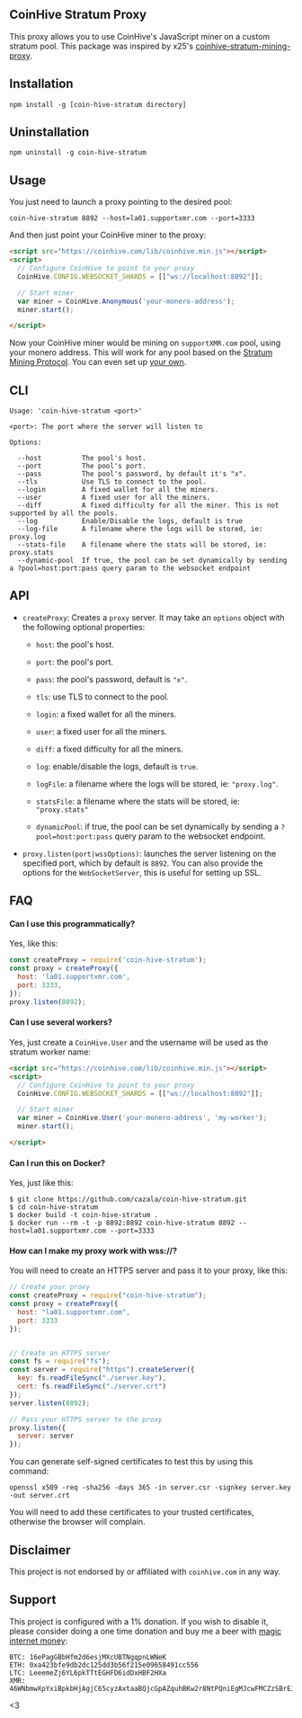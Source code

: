 CoinHive Stratum Proxy
----------------------

This proxy allows you to use CoinHive's JavaScript miner on a custom stratum pool. This package was inspired by x25's [coinhive-stratum-mining-proxy](https://github.com/x25/coinhive-stratum-mining-proxy).

## Installation

```
npm install -g [coin-hive-stratum directory]
```

## Uninstallation
```
npm uninstall -g coin-hive-stratum
```

## Usage

You just need to launch a proxy pointing to the desired pool:

```
coin-hive-stratum 8892 --host=la01.supportxmr.com --port=3333
```

And then just point your CoinHive miner to the proxy:

```html
<script src="https://coinhive.com/lib/coinhive.min.js"></script>
<script>
  // Configure CoinHive to point to your proxy
  CoinHive.CONFIG.WEBSOCKET_SHARDS = [["ws://localhost:8892"]];

  // Start miner
  var miner = CoinHive.Anonymous('your-monero-address');
  miner.start();

</script>
```

Now your CoinHive miner would be mining on `supportXMR.com` pool, using your monero address. This will work for any pool based on the [Stratum Mining Protocol](https://en.bitcoin.it/wiki/Stratum_mining_protocol). You can even set up [your own](https://github.com/zone117x/node-stratum-pool).


## CLI

```
Usage: 'coin-hive-stratum <port>'

<port>: The port where the server will listen to

Options:

  --host          The pool's host.
  --port          The pool's port.
  --pass          The pool's password, by default it's "x".
  --tls           Use TLS to connect to the pool.
  --login         A fixed wallet for all the miners.
  --user          A fixed user for all the miners.
  --diff          A fixed difficulty for all the miner. This is not supported by all the pools.
  --log           Enable/Disable the logs, default is true
  --log-file      A filename where the logs will be stored, ie: proxy.log
  --stats-file    A filename where the stats will be stored, ie: proxy.stats
  --dynamic-pool  If true, the pool can be set dynamically by sending a ?pool=host:port:pass query param to the websocket endpoint
```

## API

- `createProxy`: Creates a `proxy` server. It may take an `options` object with the following optional properties:

  - `host`: the pool's host.

  - `port`: the pool's port.

  - `pass`: the pool's password, default is `"x"`.

  - `tls`: use TLS to connect to the pool.

  - `login`: a fixed wallet for all the miners.
  
  - `user`: a fixed user for all the miners.

  - `diff`: a fixed difficulty for all the miners.

  - `log`: enable/disable the logs, default is `true`.

  - `logFile`: a filename where the logs will be stored, ie: `"proxy.log"`.

  - `statsFile`: a filename where the stats will be stored, ie: `"proxy.stats"`

  - `dynamicPool`: if true, the pool can be set dynamically by sending a `?pool=host:port:pass` query param to the websocket endpoint.

- `proxy.listen(port|wssOptions)`: launches the server listening on the specified port, which by default is `8892`. You can also provide the options for the `WebSocketServer`, this is useful for setting up SSL.


## FAQ

#### Can I use this programmatically?

Yes, like this:

```js
const createProxy = require('coin-hive-stratum');
const proxy = createProxy({
  host: 'la01.supportxmr.com',
  port: 3333,
});
proxy.listen(8892);
```

#### Can I use several workers?

Yes, just create a `CoinHive.User` and the username will be used as the stratum worker name:

```html
<script src="https://coinhive.com/lib/coinhive.min.js"></script>
<script>
  // Configure CoinHive to point to your proxy
  CoinHive.CONFIG.WEBSOCKET_SHARDS = [["ws://localhost:8892"]];

  // Start miner
  var miner = CoinHive.User('your-monero-address', 'my-worker');
  miner.start();

</script>
```

#### Can I run this on Docker?

Yes, just like this:

```
$ git clone https://github.com/cazala/coin-hive-stratum.git
$ cd coin-hive-stratum
$ docker build -t coin-hive-stratum .
$ docker run --rm -t -p 8892:8892 coin-hive-stratum 8892 --host=la01.supportxmr.com --port=3333
```

#### How can I make my proxy work with wss://?

You will need to create an HTTPS server and pass it to your proxy, like this:

```js
// Create your proxy
const createProxy = require("coin-hive-stratum");
const proxy = createProxy({
  host: "la01.supportxmr.com",
  port: 3333
});


// Create an HTTPS server
const fs = require("fs");
const server = require("https").createServer({
  key: fs.readFileSync("./server.key"),
  cert: fs.readFileSync("./server.crt")
});
server.listen(8892);

// Pass your HTTPS server to the proxy
proxy.listen({
  server: server
});
```

You can generate self-signed certificates to test this by using this command:

```
openssl x509 -req -sha256 -days 365 -in server.csr -signkey server.key -out server.crt
```

You will need to add these certificates to your trusted certificates, otherwise the browser will complain.

## Disclaimer

This project is not endorsed by or affiliated with `coinhive.com` in any way.

## Support

This project is configured with a 1% donation. If you wish to disable it, please consider doing a one time donation and buy me a beer with [magic internet money](https://i.imgur.com/mScSiOo.jpg):

```
BTC: 16ePagGBbHfm2d6esjMXcUBTNgqpnLWNeK
ETH: 0xa423bfe9db2dc125dd3b56f215e09658491cc556
LTC: LeeemeZj6YL6pkTTtEGHFD6idDxHBF2HXa
XMR: 46WNbmwXpYxiBpkbHjAgjC65cyzAxtaaBQjcGpAZquhBKw2r8NtPQniEgMJcwFMCZzSBrEJtmPsTR54MoGBDbjTi2W1XmgM
```

<3
